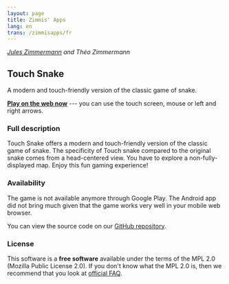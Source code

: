 ```yaml
---
layout: page
title: Zimmis' Apps
lang: en
trans: /zimmisapps/fr
---
```


*[Jules Zimmermann](https://www.linkedin.com/pub/jules-zimmermann/98/7b5/4b0) and Théo Zimmermann*

Touch Snake
-----------

A modern and touch-friendly version of the classic game of snake.

[**Play on the web now**](/zimmisapps/touchsnake) --- you can use the touch screen, mouse or left and right arrows.

### Full description

Touch Snake offers a modern and touch-friendly
version of the classic game of snake.
The specificity of Touch snake compared to the original snake
comes from a head-centered view.
You have to explore a non-fully-displayed map.
Enjoy this fun gaming experience!

### Availability

The game is not available anymore through Google Play. The Android app did
not bring much given that the game works very well in your mobile web browser.

You can view the source code on our
[GitHub repository](https://github.com/Zimmi48/Touch-Snake).

### License

This software is a **free software** available under the terms of the MPL 2.0 (Mozilla Public License 2.0).
If you don't know what the MPL 2.0 is, then we recommend that you look at
[official FAQ](https://www.mozilla.org/MPL/2.0/FAQ.html).
